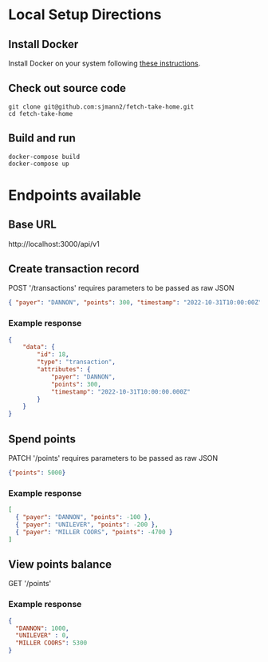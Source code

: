 
# Local Setup Directions

## Install Docker

Install Docker on your system following [these instructions](https://docs.docker.com/get-docker/).

## Check out source code

```
git clone git@github.com:sjmann2/fetch-take-home.git
cd fetch-take-home
```

## Build and run

```
docker-compose build
docker-compose up
```


# Endpoints available
## Base URL 
http://localhost:3000/api/v1

## Create transaction record
POST '/transactions' requires parameters to be passed as raw JSON
```JSON
{ "payer": "DANNON", "points": 300, "timestamp": "2022-10-31T10:00:00Z" }
```
### Example response
```JSON
{
    "data": {
        "id": 18,
        "type": "transaction",
        "attributes": {
            "payer": "DANNON",
            "points": 300,
            "timestamp": "2022-10-31T10:00:00.000Z"
        }
    }
}
```

## Spend points
PATCH '/points' requires parameters to be passed as raw JSON
```JSON
{"points": 5000}
```
### Example response
```JSON
[
  { "payer": "DANNON", "points": -100 },
  { "payer": "UNILEVER", "points": -200 },
  { "payer": "MILLER COORS", "points": -4700 }
]
```

## View points balance
GET '/points'
### Example response
```JSON
{
  "DANNON": 1000,
  "UNILEVER" : 0,
  "MILLER COORS": 5300
}
```
